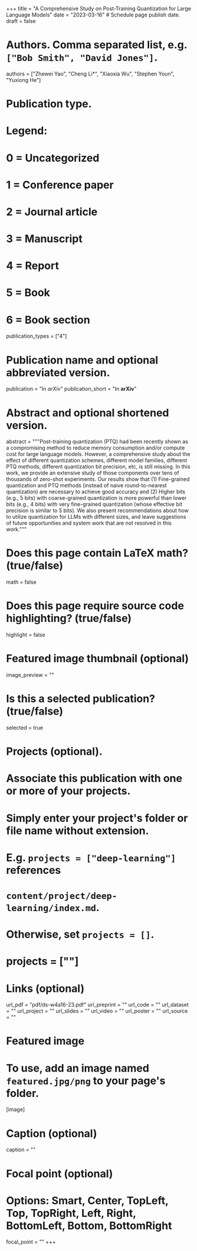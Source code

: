 +++
title = "A Comprehensive Study on Post-Training Quantization for Large Language Models"
date = "2023-03-16"  # Schedule page publish date.
draft = false

# Authors. Comma separated list, e.g. `["Bob Smith", "David Jones"]`.
authors = ["Zhewei Yao", "Cheng Li*", "Xiaoxia Wu", "Stephen Youn", "Yuxiong He"]

# Publication type.
# Legend:
# 0 = Uncategorized
# 1 = Conference paper
# 2 = Journal article
# 3 = Manuscript
# 4 = Report
# 5 = Book
# 6 = Book section
publication_types = ["4"]

# Publication name and optional abbreviated version.
publication = "In *arXiv*"
publication_short = "In **arXiv**"

# Abstract and optional shortened version.
abstract = """Post-training quantization (PTQ) had been recently shown as a compromising method to reduce memory consumption and/or compute cost for large language models. However, a comprehensive study about the effect of different quantization schemes, different model families, different PTQ methods, different quantization bit precision, etc, is still missing. In this work, we provide an extensive study of those components over tens of thousands of zero-shot experiments. Our results show that (1) Fine-grained quantization and PTQ methods (instead of naive round-to-nearest quantization) are necessary to achieve good accuracy and (2) Higher bits (e.g., 5 bits) with coarse-grained quantization is more powerful than lower bits (e.g., 4 bits) with very fine-grained quantization (whose effective bit precision is similar to 5 bits). We also present recommendations about how to utilize quantization for LLMs with different sizes, and leave suggestions of future opportunities and system work that are not resolved in this work."""


# Does this page contain LaTeX math? (true/false)
math = false

# Does this page require source code highlighting? (true/false)
highlight = false

# Featured image thumbnail (optional)
image_preview = ""

# Is this a selected publication? (true/false)
selected = true

# Projects (optional).
#   Associate this publication with one or more of your projects.
#   Simply enter your project's folder or file name without extension.
#   E.g. `projects = ["deep-learning"]` references
#   `content/project/deep-learning/index.md`.
#   Otherwise, set `projects = []`.
#   projects = [""]

# Links (optional)
url_pdf = "pdf/ds-w4a16-23.pdf"
url_preprint = ""
url_code = ""
url_dataset = ""
url_project = ""
url_slides = ""
url_video = ""
url_poster = ""
url_source = ""

# Featured image
# To use, add an image named `featured.jpg/png` to your page's folder.
[image]
  # Caption (optional)
  caption = ""

  # Focal point (optional)
  # Options: Smart, Center, TopLeft, Top, TopRight, Left, Right, BottomLeft, Bottom, BottomRight
  focal_point = ""
+++
